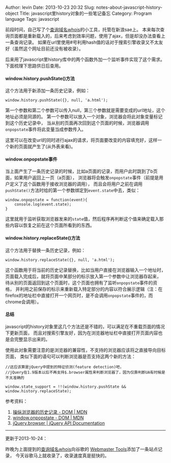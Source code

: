 Author: levin
Date: 2013-10-23 20:32
Slug: notes-about-javascript-history-object
Title: javascript里history对象的一些笔记备忘
Category: Program language
Tags: javascript

前段时间，自己写了个<a href="http://whois.sinaapp.com" rel="nofollow">查询域名whois</a>的小工具，托管在新浪sae上。
本来每次查询页面都是重新载入的，后来考虑到效率问题，使用了ajax，但是却没办法查看上一条查询记录。
如果在url里使用#号利用hash值的话对于搜索引擎收录又不太友好（虽然这个网址目前还没有被收录）。

后来用了javascript里history库中的两个函数外加一个监听事件实现了这个需求。下面梳理下思路供日后查用。<!-- more -->

#### window.history.pushState()方法

这个方法用于新添加一条历史记录，例如：

    window.history.pushState({}, null, 'a.html');

第一个参数和第二个参数可以传入null，第三个参数就是需要变成的url地址，这个地址必须是同源的。
第一个参数可以放入一个对象，浏览器会将此对象变量标记到这个历史记录中，
当从别的页面再次回到这个页面的时候，浏览器调用`onpopstate`事件将此变量当成参数传入。

这里可以在改变url的同时进行ajax的请求，将页面要改变的内容填充好，这样一个新的页面就产生了(从外表来看)。

#### window.onpopstate事件

当上面产生了一条历史记录的时候，比如a页面的记录，而用户此时跳到了b页面，如果用户返回上一页（a页面），
浏览器将会触发`onpopstate`事件（前提是用户定义了这个函数用于接收浏览器的调用），
而且会将用户之前在调用`pushState()`方法时给的第一个参数绑定到`event.state`中去，类似：

    window.onpopstate = function(event){
        console.log(event.state);
    }

这里就用于监听获取浏览器发来的`state`值，然后程序再判断这个值来确定载入那些内容以恢复之前在这个页面所看到的东西。

#### window.history.replaceState()方法

这个方法用于替换一条历史记录，例如：

    window.history.replaceState({}, null, 'a.html');

这个函数用于将当前的历史记录替换，比如当用户直接在浏览器输入一个地址时，
页面载入完成后，就将页面中某部分的标示放入第一个参数中让浏览器存起来，
待从别的页面返回到这个页面时，这个页面也拥有了监听`onpopstate`事件的资格，
并利用之前保存的标示来重新载入特定部分的内容以符合展示逻辑（注：在firefox的地址栏中直接打开一个网页时，是不会调用`onpopstate`事件的，而chrome会调用）。

#### 总结

javascript的history对象里这几个方法还是不错的，可以满足在不重载页面的情况下更新页面，
而且对搜索引擎友好，因为在浏览器地址栏中直接打开页面内容也是会完整显示出来的。

使用此对象需要注意的是浏览器的兼容性，不支持的浏览器应该将之直接导向目标页面，
类似下面的语句可以判断浏览器是否支持这两个新的方法：

    //这应该算是jQuery中提到的特征侦测(feature detection)吧，
    //jQuery在1.9版本以后不再支持$.browser属性来判断浏览器了，因为仅靠判断UA有时候是不太准确的
    
    window.state_support = !!(window.history.pushState && window.history.replaceState);

参考资料：

1. [操纵浏览器的历史记录 - DOM | MDN](/url.html#https://developer.mozilla.org/zh-CN/docs/DOM/Manipulating_the_browser_history)
2. [window.onpopstate - DOM | MDN](/url.html#https://developer.mozilla.org/zh-CN/docs/DOM/window.onpopstate)
3. [jQuery.browser | jQuery API Documentation](/url.html#http://api.jquery.com/jQuery.browser/)

***

更新于2013-10-24：

昨晚为上面提到的[查询域名whois](/url.html#http://whois.sinaapp.com)向谷歌的
[Webmaster Tools](/url.html#https://www.google.com/webmasters/tools/home?hl=en)添加了一条站点记录，
今天谷歌马上就收录了，收录速度真是挺快的。
